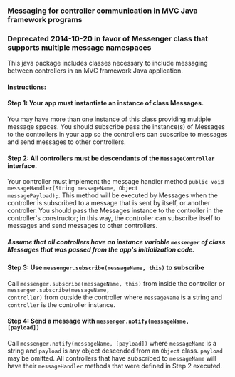 ### Messaging for controller communication in MVC Java framework programs

### Deprecated 2014-10-20 in favor of Messenger class that supports multiple message namespaces

This java package includes classes necessary to include messaging between controllers in an MVC framework
Java application.

#### Instructions:

#### Step 1: Your app must instantiate an instance of class Messages.  

You may have more than one instance of
this class providing multiple message spaces.  You should subscribe pass the instance(s) of Messages to the 
controllers in your app so the controllers can subscribe to messages and send messages to other controllers.

#### Step 2: All controllers must be descendants of the <code>MessageController</code> interface.  

Your controller must implement 
the message handler method <code>public void messageHandler(String messageName, Object messagePayload);</code>.  This method will be executed
by Messages when the controller is subscribed to a message that is sent by itself, or another controller.  You
should pass the Messages instance to the controller in the controller's constructor; in this way, the controller
can subscribe itself to messages and send messages to other controllers.

##### Assume that all controllers have an instance variable <code>messenger</code> of class Messages that was passed from the app's initialization code.

#### Step 3: Use <code>messenger.subscribe(messageName, this)</code> to subscribe

Call <code>messenger.subscribe(messageName, this)</code> from inside the controller or <code>messenger.subscribe(messageName, controller)</code> 
from outside the controller where <code>messageName</code> is a string and <code>controller</code> is the controller instance.

#### Step 4: Send a message with <code>messenger.notify(messageName, [payload])</code>

Call <code>messenger.notify(messageName, [payload])</code> where 
<code>messageName</code> is a string and <code>payload</code> is any object descended from an <code>Object</code> class.
<code>payload</code> may be omitted.  All controllers that have subscribed to <code>messageName</code> will have their <code>messageHandler</code> methods 
that were defined in Step 2 executed.  
